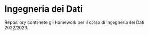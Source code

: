 # Ingegneria dei Dati

Repository contenete gli Homework per il corso di Ingegneria dei Dati 2022/2023.